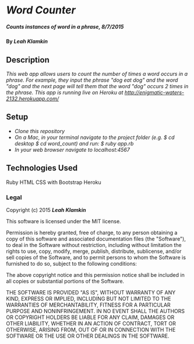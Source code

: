 # _Word Counter_

##### _Counts instances of word in a phrase, 8/7/2015_

#### By _**Leah Klamkin**_

## Description

_This web app allows users to count the number of times a word occurs in a phrase. For example, they input the phrase "dog eat dog" and the word "dog" and the next page will tell them that the word "dog" occurs 2 times in the phrase._
_This app is running live on Heroku at http://enigmatic-waters-2132.herokuapp.com/_

## Setup

* _Clone this repository_
* _On a Mac, in your terminal navigate to the project folder (e.g. $ cd desktop $ cd word_count) and run: $ ruby app.rb_
* _In your web browser navigate to localhost:4567_

## Technologies Used

Ruby
HTML
CSS with Bootstrap
Heroku

### Legal

Copyright (c) 2015 **_Leah Klamkin_**

This software is licensed under the MIT license.

Permission is hereby granted, free of charge, to any person obtaining a copy
of this software and associated documentation files (the "Software"), to deal
in the Software without restriction, including without limitation the rights
to use, copy, modify, merge, publish, distribute, sublicense, and/or sell
copies of the Software, and to permit persons to whom the Software is
furnished to do so, subject to the following conditions:

The above copyright notice and this permission notice shall be included in
all copies or substantial portions of the Software.

THE SOFTWARE IS PROVIDED "AS IS", WITHOUT WARRANTY OF ANY KIND, EXPRESS OR
IMPLIED, INCLUDING BUT NOT LIMITED TO THE WARRANTIES OF MERCHANTABILITY,
FITNESS FOR A PARTICULAR PURPOSE AND NONINFRINGEMENT. IN NO EVENT SHALL THE
AUTHORS OR COPYRIGHT HOLDERS BE LIABLE FOR ANY CLAIM, DAMAGES OR OTHER
LIABILITY, WHETHER IN AN ACTION OF CONTRACT, TORT OR OTHERWISE, ARISING FROM,
OUT OF OR IN CONNECTION WITH THE SOFTWARE OR THE USE OR OTHER DEALINGS IN
THE SOFTWARE.
